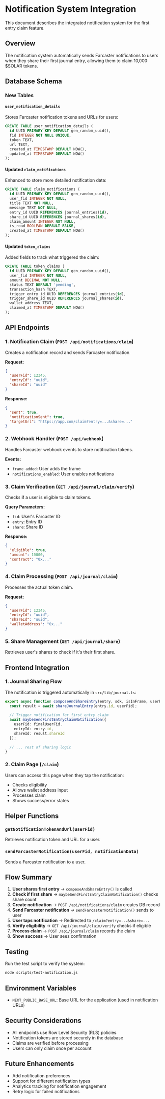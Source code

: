 # Notification System Integration

This document describes the integrated notification system for the first entry claim feature.

## Overview

The notification system automatically sends Farcaster notifications to users when they share their first journal entry, allowing them to claim 10,000 $SOLAR tokens.

## Database Schema

### New Tables

#### `user_notification_details`
Stores Farcaster notification tokens and URLs for users:
```sql
CREATE TABLE user_notification_details (
  id UUID PRIMARY KEY DEFAULT gen_random_uuid(),
  fid INTEGER NOT NULL UNIQUE,
  token TEXT,
  url TEXT,
  created_at TIMESTAMP DEFAULT NOW(),
  updated_at TIMESTAMP DEFAULT NOW()
);
```

#### Updated `claim_notifications`
Enhanced to store more detailed notification data:
```sql
CREATE TABLE claim_notifications (
  id UUID PRIMARY KEY DEFAULT gen_random_uuid(),
  user_fid INTEGER NOT NULL,
  title TEXT NOT NULL,
  message TEXT NOT NULL,
  entry_id UUID REFERENCES journal_entries(id),
  share_id UUID REFERENCES journal_shares(id),
  claim_amount INTEGER NOT NULL,
  is_read BOOLEAN DEFAULT FALSE,
  created_at TIMESTAMP DEFAULT NOW()
);
```

#### Updated `token_claims`
Added fields to track what triggered the claim:
```sql
CREATE TABLE token_claims (
  id UUID PRIMARY KEY DEFAULT gen_random_uuid(),
  user_fid INTEGER NOT NULL,
  amount DECIMAL NOT NULL,
  status TEXT DEFAULT 'pending',
  transaction_hash TEXT,
  trigger_entry_id UUID REFERENCES journal_entries(id),
  trigger_share_id UUID REFERENCES journal_shares(id),
  wallet_address TEXT,
  claimed_at TIMESTAMP DEFAULT NOW()
);
```

## API Endpoints

### 1. Notification Claim (`POST /api/notifications/claim`)
Creates a notification record and sends Farcaster notification.

**Request:**
```json
{
  "userFid": 12345,
  "entryId": "uuid",
  "shareId": "uuid"
}
```

**Response:**
```json
{
  "sent": true,
  "notificationSent": true,
  "targetUrl": "https://app.com/claim?entry=...&share=..."
}
```

### 2. Webhook Handler (`POST /api/webhook`)
Handles Farcaster webhook events to store notification tokens.

**Events:**
- `frame_added`: User adds the frame
- `notifications_enabled`: User enables notifications

### 3. Claim Verification (`GET /api/journal/claim/verify`)
Checks if a user is eligible to claim tokens.

**Query Parameters:**
- `fid`: User's Farcaster ID
- `entry`: Entry ID
- `share`: Share ID

**Response:**
```json
{
  "eligible": true,
  "amount": 10000,
  "contract": "0x..."
}
```

### 4. Claim Processing (`POST /api/journal/claim`)
Processes the actual token claim.

**Request:**
```json
{
  "userFid": 12345,
  "entryId": "uuid",
  "shareId": "uuid",
  "walletAddress": "0x..."
}
```

### 5. Share Management (`GET /api/journal/share`)
Retrieves user's shares to check if it's their first share.

## Frontend Integration

### 1. Journal Sharing Flow
The notification is triggered automatically in `src/lib/journal.ts`:

```typescript
export async function composeAndShareEntry(entry, sdk, isInFrame, userFid) {
  const result = await shareJournalEntry(entry.id, userFid);
  
  // Trigger notification for first entry claim
  await maybeSendFirstEntryClaimNotification({
    userFid: finalUserFid,
    entryId: entry.id,
    shareId: result.shareId
  });
  
  // ... rest of sharing logic
}
```

### 2. Claim Page (`/claim`)
Users can access this page when they tap the notification:
- Checks eligibility
- Allows wallet address input
- Processes claim
- Shows success/error states

## Helper Functions

### `getNotificationTokenAndUrl(userFid)`
Retrieves notification token and URL for a user.

### `sendFarcasterNotification(userFid, notificationData)`
Sends a Farcaster notification to a user.

## Flow Summary

1. **User shares first entry** → `composeAndShareEntry()` is called
2. **Check if first share** → `maybeSendFirstEntryClaimNotification()` checks share count
3. **Create notification** → `POST /api/notifications/claim` creates DB record
4. **Send Farcaster notification** → `sendFarcasterNotification()` sends to user
5. **User taps notification** → Redirected to `/claim?entry=...&share=...`
6. **Verify eligibility** → `GET /api/journal/claim/verify` checks if eligible
7. **Process claim** → `POST /api/journal/claim` records the claim
8. **Show success** → User sees confirmation

## Testing

Run the test script to verify the system:
```bash
node scripts/test-notification.js
```

## Environment Variables

- `NEXT_PUBLIC_BASE_URL`: Base URL for the application (used in notification URLs)

## Security Considerations

- All endpoints use Row Level Security (RLS) policies
- Notification tokens are stored securely in the database
- Claims are verified before processing
- Users can only claim once per account

## Future Enhancements

- Add notification preferences
- Support for different notification types
- Analytics tracking for notification engagement
- Retry logic for failed notifications 